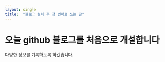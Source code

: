 ```yaml
---
layout: single
title:  "블로그 설치 후 첫 번째로 쓰는 글"
---
```


# 오늘 github 블로그를 처음으로 개설합니다

다양한 정보를 기록하도록 하겠습니다.
